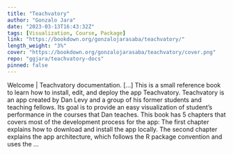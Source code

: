 ```yaml
---
title: "Teachvatory"
author: "Gonzalo Jara"
date: "2023-03-13T16:43:32Z"
tags: [Visualization, Course, Package]
link: "https://bookdown.org/gonzalojarasaba/teachvatory/"
length_weight: "3%"
cover: "https://bookdown.org/gonzalojarasaba/teachvatory/cover.png"
repo: "ggjara/teachvatory-docs"
pinned: false
---
```


Welcome | Teachvatory documentation. [...] This is a small reference book to learn how to install, edit, and deploy the app Teachvatory. Teachvatory is an app created by Dan Levy and a group of his former students and teaching fellows. Its goal is to provide an easy visualization of student’s performance in the courses that Dan teaches. This book has 5 chapters that covers most of the development process for the app: The first chapter explains how to download and install the app locally. The second chapter explains the app architecture, which follows the R package convention and uses the ...
